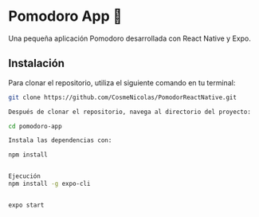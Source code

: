 # Pomodoro App 🍅

Una pequeña aplicación Pomodoro desarrollada con React Native y Expo.

## Instalación

Para clonar el repositorio, utiliza el siguiente comando en tu terminal:

```bash
git clone https://github.com/CosmeNicolas/PomodorReactNative.git

Después de clonar el repositorio, navega al directorio del proyecto:

cd pomodoro-app

Instala las dependencias con:

npm install


Ejecución
npm install -g expo-cli


expo start 
